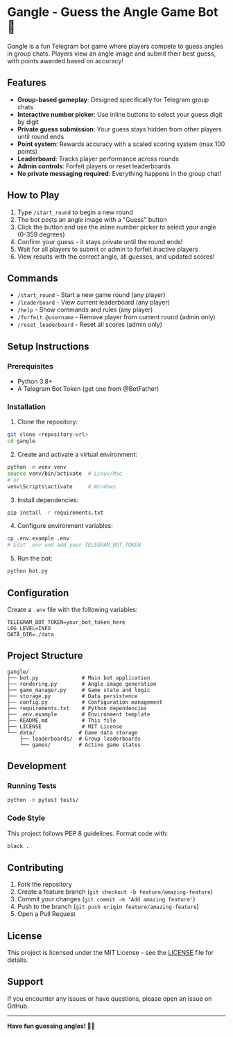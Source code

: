 # Gangle - Guess the Angle Game Bot 🎯

Gangle is a fun Telegram bot game where players compete to guess angles in group chats. Players view an angle image and submit their best guess, with points awarded based on accuracy!

## Features

- **Group-based gameplay**: Designed specifically for Telegram group chats
- **Interactive number picker**: Use inline buttons to select your guess digit by digit
- **Private guess submission**: Your guess stays hidden from other players until round ends
- **Point system**: Rewards accuracy with a scaled scoring system (max 100 points)
- **Leaderboard**: Tracks player performance across rounds  
- **Admin controls**: Forfeit players or reset leaderboards
- **No private messaging required**: Everything happens in the group chat!

## How to Play

1. Type `/start_round` to begin a new round
2. The bot posts an angle image with a "Guess" button
3. Click the button and use the inline number picker to select your angle (0-359 degrees)
4. Confirm your guess - it stays private until the round ends!
5. Wait for all players to submit or admin to forfeit inactive players
6. View results with the correct angle, all guesses, and updated scores!

## Commands

- `/start_round` - Start a new game round (any player)
- `/leaderboard` - View current leaderboard (any player)  
- `/help` - Show commands and rules (any player)
- `/forfeit @username` - Remove player from current round (admin only)
- `/reset_leaderboard` - Reset all scores (admin only)

## Setup Instructions

### Prerequisites
- Python 3.8+
- A Telegram Bot Token (get one from @BotFather)

### Installation

1. Clone the repository:
```bash
git clone <repository-url>
cd gangle
```

2. Create and activate a virtual environment:
```bash
python -m venv venv
source venv/bin/activate  # Linux/Mac
# or
venv\Scripts\activate     # Windows
```

3. Install dependencies:
```bash
pip install -r requirements.txt
```

4. Configure environment variables:
```bash
cp .env.example .env
# Edit .env and add your TELEGRAM_BOT_TOKEN
```

5. Run the bot:
```bash
python bot.py
```

## Configuration

Create a `.env` file with the following variables:

```env
TELEGRAM_BOT_TOKEN=your_bot_token_here
LOG_LEVEL=INFO
DATA_DIR=./data
```

## Project Structure

```
gangle/
├── bot.py              # Main bot application
├── rendering.py        # Angle image generation
├── game_manager.py     # Game state and logic
├── storage.py          # Data persistence
├── config.py           # Configuration management
├── requirements.txt    # Python dependencies
├── .env.example        # Environment template
├── README.md           # This file
├── LICENSE             # MIT License
└── data/              # Game data storage
    ├── leaderboards/  # Group leaderboards
    └── games/         # Active game states
```

## Development

### Running Tests
```bash
python -m pytest tests/
```

### Code Style
This project follows PEP 8 guidelines. Format code with:
```bash
black .
```

## Contributing

1. Fork the repository
2. Create a feature branch (`git checkout -b feature/amazing-feature`)
3. Commit your changes (`git commit -m 'Add amazing feature'`)
4. Push to the branch (`git push origin feature/amazing-feature`)
5. Open a Pull Request

## License

This project is licensed under the MIT License - see the [LICENSE](LICENSE) file for details.

## Support

If you encounter any issues or have questions, please open an issue on GitHub.

---

**Have fun guessing angles! 📐✨**
